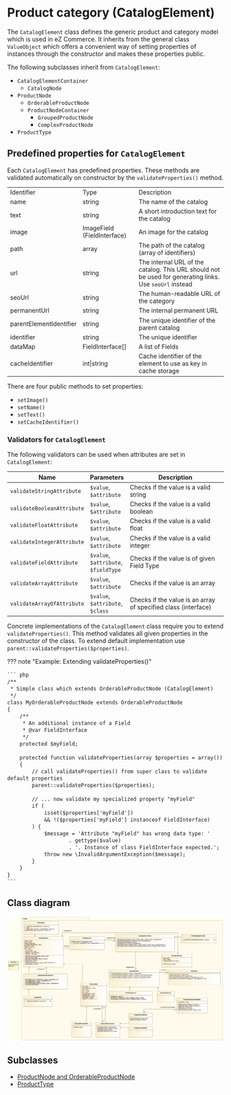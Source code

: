 # Product category (CatalogElement)

The `CatalogElement` class defines the generic product and category model which is used in eZ Commerce. It inherits from the general class `ValueObject` which offers a convenient way of setting properties of instances through the constructor and makes these properties public.

The following subclasses inherit from `CatalogElement`:

- `CatalogElementContainer`
    - `CatalogNode`
- `ProductNode`
    - `OrderableProductNode`
    - `ProductNodeContainer`
        - `GroupedProductNode`
        - `ComplexProductNode`
- `ProductType`

## Predefined properties for `CatalogElement`

Each `CatalogElement` has predefined properties. These methods are validated automatically on constructor by the `validateProperties()` method.

||||
|--- |--- |--- |
|Identifier|Type|Description|
|name|string|The name of the catalog|
|text|string|A short introduction text for the catalog|
|image|ImageField (FieldInterface)|An image for the catalog|
|path|array|The path of the catalog (array of identifiers)|
|url|string|The internal URL of the catalog. This URL should not be used for generating links. Use `seoUrl` instead|
|seoUrl|string|The human-readable URL of the category|
|permanentUrl|string|The internal permanent URL|
|parentElementIdentifier|string|The unique identifier of the parent catalog|
|identifier|string|The unique identifier|
|dataMap|FieldInterface[]|A list of Fields|
|cacheIdentifier|int\|string|Cache identifier of the element to use as key in cache storage|

There are four public methods to set properties: 

- `setImage()`
- `setName()`
- `setText()`
- `setCacheIdentifier()`


### Validators for `CatalogElement`

The following validators can be used when attributes are set in `CatalogElement`:

|Name|Parameters|Description|
|--- |--- |--- |
|`validateStringAttribute`|`$value`,</br>`$attribute`|Checks if the value is a valid string|
|`validateBooleanAttribute`|`$value`,</br>`$attribute`|Checks if the value is a valid boolean|
|`validateFloatAttribute`|`$value`,</br>`$attribute`|Checks if the value is a valid float|
|`validateIntegerAttribute`|`$value`,</br>`$attribute`|Checks if the value is a valid integer|
|`validateFieldAttribute`|`$value`,</br>`$attribute`,</br>`$fieldType`|Checks if the value is of given Field Type|
|`validateArrayAttribute`|`$value`,</br>`$attribute`|Checks if the value is an array|
|`validateArrayOfAttribute`|`$value`,</br>`$attribute`,</br>`$class`|Checks if the value is an array of specified class (interface)|

Concrete implementations of the `CatalogElement` class require you to extend `validateProperties()`.
This method validates all given properties in the constructor of the class.
To extend default implementation use `parent::validateProperties($properties)`.

??? note "Example: Extending validateProperties()"

    ``` php
    /**
     * Simple class which extends OrderableProductNode (CatalogElement)
     */ 
    class MyOrderableProductNode extends OrderableProductNode
    {
        /**
         * An additional instance of a Field
         * @var FieldInterface
         */
        protected $myField;
        
        protected function validateProperties(array $properties = array())
        {
            // call validateProperties() from super class to validate default properties
            parent::validateProperties($properties);
            
            // ... now validate my specialized property "myField"
            if (
                isset($properties['myField'])
                && !($properties['myField'] instanceof FieldInterface)
            ) {
                $message = 'Attribute "myField" has wrong data type: '
                        . gettype($value)
                        . '. Instance of class FieldInterface expected.';
                throw new \InvalidArgumentException($message);
            }
        }
    }
    ```

## Class diagram

![](../../img/catalog_2.png)

## Subclasses

- [ProductNode and OrderableProductNode](productnode_and_orderableproductnode.md)
- [ProductType](producttype.md)
